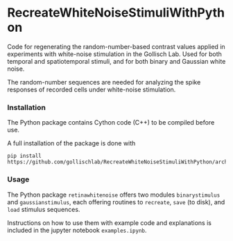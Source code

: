# RecreateWhiteNoiseStimuliWithPython
Code for regenerating the random-number-based contrast values applied in experiments with white-noise stimulation in the Gollisch Lab.
Used for both temporal and spatiotemporal stimuli, and for both binary and Gaussian white noise.

The random-number sequences are needed for analyzing the spike responses of recorded cells under white-noise stimulation.

### Installation
The Python package contains Cython code (C++) to be compiled before use.

A full installation of the package is done with
```
pip install https://github.com/gollischlab/RecreateWhiteNoiseStimuliWithPython/archive/main.tar.gz
```

### Usage
The Python package `retinawhitenoise` offers two modules `binarystimulus` and `gaussianstimulus`,
each offering routines to `recreate`, `save` (to disk), and `load` stimulus sequences.

Instructions on how to use them with example code and explanations is included in the jupyter notebook `examples.ipynb`.
